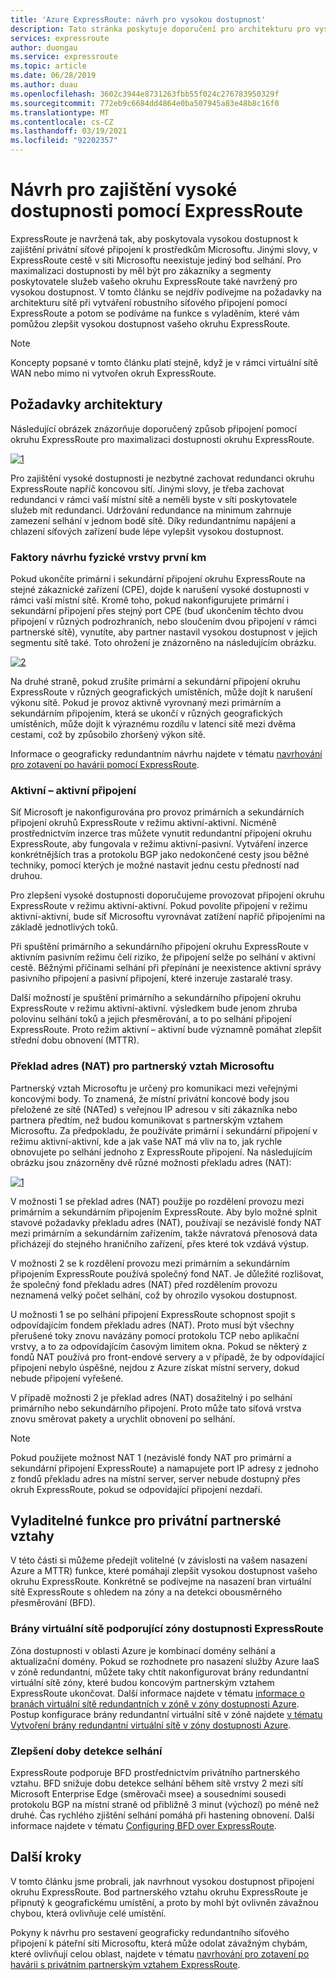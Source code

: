 ```yaml
---
title: 'Azure ExpressRoute: návrh pro vysokou dostupnost'
description: Tato stránka poskytuje doporučení pro architekturu pro vysokou dostupnost při používání Azure ExpressRoute.
services: expressroute
author: duongau
ms.service: expressroute
ms.topic: article
ms.date: 06/28/2019
ms.author: duau
ms.openlocfilehash: 3602c3944e8731263fbb55f024c276783950329f
ms.sourcegitcommit: 772eb9c6684dd4864e0ba507945a83e48b8c16f0
ms.translationtype: MT
ms.contentlocale: cs-CZ
ms.lasthandoff: 03/19/2021
ms.locfileid: "92202357"
---
```

# <a name="designing-for-high-availability-with-expressroute"></a>Návrh pro zajištění vysoké dostupnosti pomocí ExpressRoute

ExpressRoute je navržená tak, aby poskytovala vysokou dostupnost k zajištění privátní síťové připojení k prostředkům Microsoftu. Jinými slovy, v ExpressRoute cestě v síti Microsoftu neexistuje jediný bod selhání. Pro maximalizaci dostupnosti by měl být pro zákazníky a segmenty poskytovatele služeb vašeho okruhu ExpressRoute také navržený pro vysokou dostupnost. V tomto článku se nejdřív podívejme na požadavky na architekturu sítě při vytváření robustního síťového připojení pomocí ExpressRoute a potom se podíváme na funkce s vyladěním, které vám pomůžou zlepšit vysokou dostupnost vašeho okruhu ExpressRoute.

>[!NOTE]
>Koncepty popsané v tomto článku platí stejně, když je v rámci virtuální sítě WAN nebo mimo ni vytvořen okruh ExpressRoute.
>

## <a name="architecture-considerations"></a>Požadavky architektury

Následující obrázek znázorňuje doporučený způsob připojení pomocí okruhu ExpressRoute pro maximalizaci dostupnosti okruhu ExpressRoute.

 [![1]][1]

Pro zajištění vysoké dostupnosti je nezbytné zachovat redundanci okruhu ExpressRoute napříč koncovou sítí. Jinými slovy, je třeba zachovat redundanci v rámci vaší místní sítě a neměli byste v síti poskytovatele služeb mít redundanci. Udržování redundance na minimum zahrnuje zamezení selhání v jednom bodě sítě. Díky redundantnímu napájení a chlazení síťových zařízení bude lépe vylepšit vysokou dostupnost.

### <a name="first-mile-physical-layer-design-considerations"></a>Faktory návrhu fyzické vrstvy první km

 Pokud ukončíte primární i sekundární připojení okruhu ExpressRoute na stejné zákaznické zařízení (CPE), dojde k narušení vysoké dostupnosti v rámci vaší místní sítě. Kromě toho, pokud nakonfigurujete primární i sekundární připojení přes stejný port CPE (buď ukončením těchto dvou připojení v různých podrozhraních, nebo sloučením dvou připojení v rámci partnerské sítě), vynutíte, aby partner nastavil vysokou dostupnost v jejich segmentu sítě také. Toto ohrožení je znázorněno na následujícím obrázku.

[![2]][2]

Na druhé straně, pokud zrušíte primární a sekundární připojení okruhu ExpressRoute v různých geografických umístěních, může dojít k narušení výkonu sítě. Pokud je provoz aktivně vyrovnaný mezi primárním a sekundárním připojením, která se ukončí v různých geografických umístěních, může dojít k výraznému rozdílu v latenci sítě mezi dvěma cestami, což by způsobilo zhoršený výkon sítě. 

Informace o geograficky redundantním návrhu najdete v tématu [navrhování pro zotavení po havárii pomocí ExpressRoute][DR].

### <a name="active-active-connections"></a>Aktivní – aktivní připojení

Síť Microsoft je nakonfigurována pro provoz primárních a sekundárních připojení okruhů ExpressRoute v režimu aktivní-aktivní. Nicméně prostřednictvím inzerce tras můžete vynutit redundantní připojení okruhu ExpressRoute, aby fungovala v režimu aktivní-pasivní. Vytváření inzerce konkrétnějších tras a protokolu BGP jako nedokončené cesty jsou běžné techniky, pomocí kterých je možné nastavit jednu cestu předností nad druhou.

Pro zlepšení vysoké dostupnosti doporučujeme provozovat připojení okruhu ExpressRoute v režimu aktivní-aktivní. Pokud povolíte připojení v režimu aktivní-aktivní, bude síť Microsoftu vyrovnávat zatížení napříč připojeními na základě jednotlivých toků.

Při spuštění primárního a sekundárního připojení okruhu ExpressRoute v aktivním pasivním režimu čelí riziko, že připojení selže po selhání v aktivní cestě. Běžnými příčinami selhání při přepínání je neexistence aktivní správy pasivního připojení a pasivní připojení, které inzeruje zastaralé trasy.

Další možností je spuštění primárního a sekundárního připojení okruhu ExpressRoute v režimu aktivní-aktivní. výsledkem bude jenom zhruba polovinu selhání toků a jejich přesměrování, a to po selhání připojení ExpressRoute. Proto režim aktivní – aktivní bude významně pomáhat zlepšit střední dobu obnovení (MTTR).

### <a name="nat-for-microsoft-peering"></a>Překlad adres (NAT) pro partnerský vztah Microsoftu 

Partnerský vztah Microsoftu je určený pro komunikaci mezi veřejnými koncovými body. To znamená, že místní privátní koncové body jsou přeložené ze sítě (NATed) s veřejnou IP adresou v síti zákazníka nebo partnera předtím, než budou komunikovat s partnerským vztahem Microsoftu. Za předpokladu, že používáte primární i sekundární připojení v režimu aktivní-aktivní, kde a jak vaše NAT má vliv na to, jak rychle obnovujete po selhání jednoho z ExpressRoute připojení. Na následujícím obrázku jsou znázorněny dvě různé možnosti překladu adres (NAT):

[![1]][3]

V možnosti 1 se překlad adres (NAT) použije po rozdělení provozu mezi primárním a sekundárním připojením ExpressRoute. Aby bylo možné splnit stavové požadavky překladu adres (NAT), používají se nezávislé fondy NAT mezi primárním a sekundárním zařízením, takže návratová přenosová data přicházejí do stejného hraničního zařízení, přes které tok vzdává výstup.

V možnosti 2 se k rozdělení provozu mezi primárním a sekundárním připojením ExpressRoute používá společný fond NAT. Je důležité rozlišovat, že společný fond překladu adres (NAT) před rozdělením provozu neznamená velký počet selhání, což by ohrozilo vysokou dostupnost.

U možnosti 1 se po selhání připojení ExpressRoute schopnost spojit s odpovídajícím fondem překladu adres (NAT). Proto musí být všechny přerušené toky znovu navázány pomocí protokolu TCP nebo aplikační vrstvy, a to za odpovídajícím časovým limitem okna. Pokud se některý z fondů NAT používá pro front-endové servery a v případě, že by odpovídající připojení nebylo úspěšné, nejdou z Azure získat místní servery, dokud nebude připojení vyřešené.

V případě možnosti 2 je překlad adres (NAT) dosažitelný i po selhání primárního nebo sekundárního připojení. Proto může tato síťová vrstva znovu směrovat pakety a urychlit obnovení po selhání. 

> [!NOTE]
> Pokud použijete možnost NAT 1 (nezávislé fondy NAT pro primární a sekundární připojení ExpressRoute) a namapujete port IP adresy z jednoho z fondů překladu adres na místní server, server nebude dostupný přes okruh ExpressRoute, pokud se odpovídající připojení nezdaří.
> 

## <a name="fine-tuning-features-for-private-peering"></a>Vyladitelné funkce pro privátní partnerské vztahy

V této části si můžeme předejít volitelné (v závislosti na vašem nasazení Azure a MTTR) funkce, které pomáhají zlepšit vysokou dostupnost vašeho okruhu ExpressRoute. Konkrétně se podívejme na nasazení bran virtuální sítě ExpressRoute s ohledem na zóny a na detekci obousměrného přesměrování (BFD).

### <a name="availability-zone-aware-expressroute-virtual-network-gateways"></a>Brány virtuální sítě podporující zóny dostupnosti ExpressRoute

Zóna dostupnosti v oblasti Azure je kombinací domény selhání a aktualizační domény. Pokud se rozhodnete pro nasazení služby Azure IaaS v zóně redundantní, můžete taky chtít nakonfigurovat brány redundantní virtuální sítě zóny, které budou koncovým partnerským vztahem ExpressRoute ukončovat. Další informace najdete v tématu [informace o branách virtuální sítě redundantních v zóně v zóny dostupnosti Azure][zone redundant vgw]. Postup konfigurace brány redundantní virtuální sítě v zóně najdete [v tématu Vytvoření brány redundantní virtuální sítě v zóny dostupnosti Azure][conf zone redundant vgw].

### <a name="improving-failure-detection-time"></a>Zlepšení doby detekce selhání

ExpressRoute podporuje BFD prostřednictvím privátního partnerského vztahu. BFD snižuje dobu detekce selhání během sítě vrstvy 2 mezi sítí Microsoft Enterprise Edge (směrovači msee) a sousedními sousedi protokolu BGP na místní straně od přibližně 3 minut (výchozí) po méně než druhé. Čas rychlého zjištění selhání pomáhá při hastening obnovení. Další informace najdete v tématu [Configuring BFD over ExpressRoute][BFD].

## <a name="next-steps"></a>Další kroky

V tomto článku jsme probrali, jak navrhnout vysokou dostupnost připojení okruhu ExpressRoute. Bod partnerského vztahu okruhu ExpressRoute je připnutý k geografickému umístění, a proto by mohl být ovlivněn závažnou chybou, která ovlivňuje celé umístění. 

Pokyny k návrhu pro sestavení geograficky redundantního síťového připojení k páteřní síti Microsoftu, která může odolat závažným chybám, které ovlivňují celou oblast, najdete v tématu [navrhování pro zotavení po havárii s privátním partnerským vztahem ExpressRoute][DR].

<!--Image References-->
[1]: ./media/designing-for-high-availability-with-expressroute/exr-reco.png "doporučený způsob připojení pomocí ExpressRoute"
[2]: ./media/designing-for-high-availability-with-expressroute/suboptimal-lastmile-connectivity.png "neoptimální připojení poslední míle"
[3]: ./media/designing-for-high-availability-with-expressroute/nat-options.png "Možnosti NAT"


<!--Link References-->
[zone redundant vgw]: ../vpn-gateway/about-zone-redundant-vnet-gateways.md
[conf zone redundant vgw]: ../vpn-gateway/create-zone-redundant-vnet-gateway.md
[Configure Global Reach]: ./expressroute-howto-set-global-reach.md
[BFD]: ./expressroute-bfd.md
[DR]: ./designing-for-disaster-recovery-with-expressroute-privatepeering.md